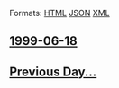 
Formats: [HTML](1999/06/18/index.html)  [JSON](1999/06/18/index.json)  [XML](1999/06/18/index.xml)  

## [1999-06-18](/news/1999/06/18/index.md)

## [Previous Day...](/news/1999/06/17/index.md)

